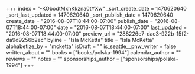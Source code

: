 +++
index = "-KObodtMxhKkzna0tYXw"
_sort_create_date = 1470620640
_sort_last_updated = 1470620640
_sort_publish_date = 1470620640
create_date = "2016-08-07T18:44:00-07:00"
publish_date = "2016-08-07T18:44:00-07:00"
date = "2016-08-07T18:44:00-07:00"
last_updated = "2016-08-07T18:44:00-07:00"
preview_url = "288226e7-dac3-922b-15f2-da9d9256b2ec"
byline = "Isla McKetta"
title = "Isla McKetta"
alphabetize_by = "mcketta"
isDraft = ""
is_seattle__pnw_writer = false
written_about = ""
books = ["books/polska-1994"]
calendar_author = ""
reviews = ""
notes = ""
sponsorships_author = ["sponsorships/polska-1994"]
+++
